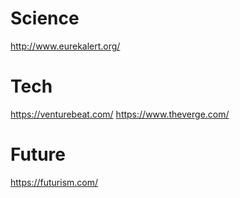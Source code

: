 # Science

http://www.eurekalert.org/

# Tech

https://venturebeat.com/
https://www.theverge.com/

# Future

https://futurism.com/
